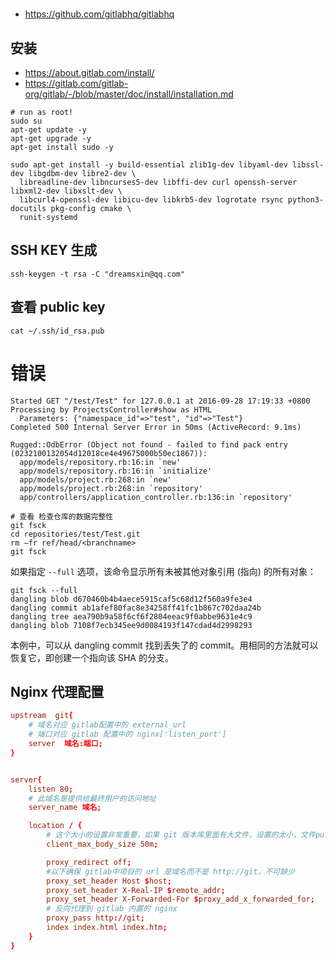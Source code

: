 # 

- https://github.com/gitlabhq/gitlabhq

## 安装

- https://about.gitlab.com/install/
- https://gitlab.com/gitlab-org/gitlab/-/blob/master/doc/install/installation.md

```shell
# run as root!
sudo su
apt-get update -y
apt-get upgrade -y
apt-get install sudo -y

sudo apt-get install -y build-essential zlib1g-dev libyaml-dev libssl-dev libgdbm-dev libre2-dev \
  libreadline-dev libncurses5-dev libffi-dev curl openssh-server libxml2-dev libxslt-dev \
  libcurl4-openssl-dev libicu-dev libkrb5-dev logrotate rsync python3-docutils pkg-config cmake \
  runit-systemd
```

## SSH KEY 生成

```shell
ssh-keygen -t rsa -C "dreamsxin@qq.com"
```

## 查看 public key

```shell
cat ~/.ssh/id_rsa.pub
```

# 错误

```output
Started GET "/test/Test" for 127.0.0.1 at 2016-09-28 17:19:33 +0800
Processing by ProjectsController#show as HTML
  Parameters: {"namespace_id"=>"test", "id"=>"Test"}
Completed 500 Internal Server Error in 50ms (ActiveRecord: 9.1ms)

Rugged::OdbError (Object not found - failed to find pack entry (0232100132054d12018ce4e49675000b50ec1867)):
  app/models/repository.rb:16:in `new'
  app/models/repository.rb:16:in `initialize'
  app/models/project.rb:268:in `new'
  app/models/project.rb:268:in `repository'
  app/controllers/application_controller.rb:136:in `repository'
```

```shell
# 查看 检查仓库的数据完整性
git fsck
cd repositories/test/Test.git
rm –fr ref/head/<branchname>
git fsck
```

如果指定 `--full` 选项，该命令显示所有未被其他对象引用 (指向) 的所有对象：

```shell
git fsck --full
dangling blob d670460b4b4aece5915caf5c68d12f560a9fe3e4
dangling commit ab1afef80fac8e34258ff41fc1b867c702daa24b
dangling tree aea790b9a58f6cf6f2804eeac9f0abbe9631e4c9
dangling blob 7108f7ecb345ee9d0084193f147cdad4d2998293
```

本例中，可以从 dangling commit 找到丢失了的 commit。用相同的方法就可以恢复它，即创建一个指向该 SHA 的分支。

## Nginx 代理配置
```conf
upstream  git{
    # 域名对应 gitlab配置中的 external_url
    # 端口对应 gitlab 配置中的 nginx['listen_port']
    server  域名:端口;
}


server{
    listen 80;
    # 此域名是提供给最终用户的访问地址
    server_name 域名;

    location / {
        # 这个大小的设置非常重要，如果 git 版本库里面有大文件，设置的太小，文件push 会失败，根据情况调整
        client_max_body_size 50m;

        proxy_redirect off;
        #以下确保 gitlab中项目的 url 是域名而不是 http://git，不可缺少
        proxy_set_header Host $host;
        proxy_set_header X-Real-IP $remote_addr;
        proxy_set_header X-Forwarded-For $proxy_add_x_forwarded_for;
        # 反向代理到 gitlab 内置的 nginx
        proxy_pass http://git;
        index index.html index.htm;
    }
}

```
